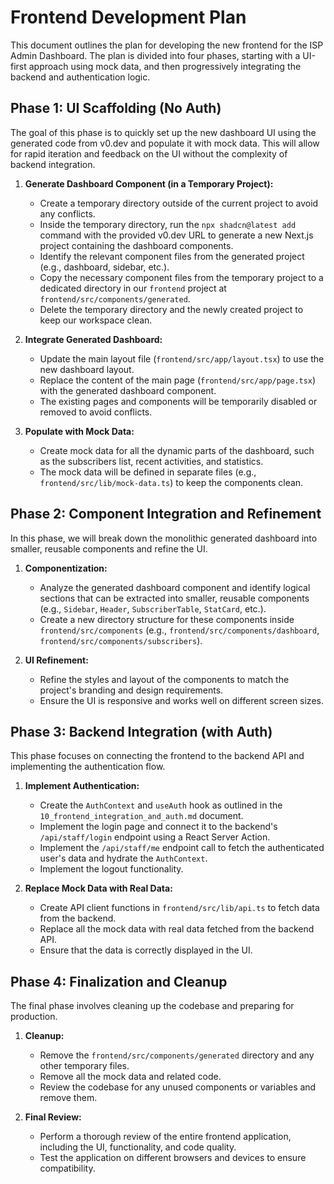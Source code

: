 # Frontend Development Plan

This document outlines the plan for developing the new frontend for the ISP Admin Dashboard. The plan is divided into four phases, starting with a UI-first approach using mock data, and then progressively integrating the backend and authentication logic.

## Phase 1: UI Scaffolding (No Auth)

The goal of this phase is to quickly set up the new dashboard UI using the generated code from v0.dev and populate it with mock data. This will allow for rapid iteration and feedback on the UI without the complexity of backend integration.

1.  **Generate Dashboard Component (in a Temporary Project):**
    *   Create a temporary directory outside of the current project to avoid any conflicts.
    *   Inside the temporary directory, run the `npx shadcn@latest add` command with the provided v0.dev URL to generate a new Next.js project containing the dashboard components.
    *   Identify the relevant component files from the generated project (e.g., dashboard, sidebar, etc.).
    *   Copy the necessary component files from the temporary project to a dedicated directory in our `frontend` project at `frontend/src/components/generated`.
    *   Delete the temporary directory and the newly created project to keep our workspace clean.

2.  **Integrate Generated Dashboard:**
    *   Update the main layout file (`frontend/src/app/layout.tsx`) to use the new dashboard layout.
    *   Replace the content of the main page (`frontend/src/app/page.tsx`) with the generated dashboard component.
    *   The existing pages and components will be temporarily disabled or removed to avoid conflicts.

3.  **Populate with Mock Data:**
    *   Create mock data for all the dynamic parts of the dashboard, such as the subscribers list, recent activities, and statistics.
    *   The mock data will be defined in separate files (e.g., `frontend/src/lib/mock-data.ts`) to keep the components clean.

## Phase 2: Component Integration and Refinement

In this phase, we will break down the monolithic generated dashboard into smaller, reusable components and refine the UI.

1.  **Componentization:**
    *   Analyze the generated dashboard component and identify logical sections that can be extracted into smaller, reusable components (e.g., `Sidebar`, `Header`, `SubscriberTable`, `StatCard`, etc.).
    *   Create a new directory structure for these components inside `frontend/src/components` (e.g., `frontend/src/components/dashboard`, `frontend/src/components/subscribers`).

2.  **UI Refinement:**
    *   Refine the styles and layout of the components to match the project's branding and design requirements.
    *   Ensure the UI is responsive and works well on different screen sizes.

## Phase 3: Backend Integration (with Auth)

This phase focuses on connecting the frontend to the backend API and implementing the authentication flow.

1.  **Implement Authentication:**
    *   Create the `AuthContext` and `useAuth` hook as outlined in the `10_frontend_integration_and_auth.md` document.
    *   Implement the login page and connect it to the backend's `/api/staff/login` endpoint using a React Server Action.
    *   Implement the `/api/staff/me` endpoint call to fetch the authenticated user's data and hydrate the `AuthContext`.
    *   Implement the logout functionality.

2.  **Replace Mock Data with Real Data:**
    *   Create API client functions in `frontend/src/lib/api.ts` to fetch data from the backend.
    *   Replace all the mock data with real data fetched from the backend API.
    *   Ensure that the data is correctly displayed in the UI.

## Phase 4: Finalization and Cleanup

The final phase involves cleaning up the codebase and preparing for production.

1.  **Cleanup:**
    *   Remove the `frontend/src/components/generated` directory and any other temporary files.
    *   Remove all the mock data and related code.
    *   Review the codebase for any unused components or variables and remove them.

2.  **Final Review:**
    *   Perform a thorough review of the entire frontend application, including the UI, functionality, and code quality.
    *   Test the application on different browsers and devices to ensure compatibility.
